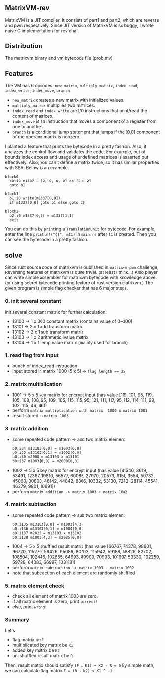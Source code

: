 ## MatrixVM-rev
MatrixVM is a JIT compiler. It consists of part1 and part2, which are reverse and pwn respectively.
Since JIT version of MatrixVM is so buggy, I wrote naive C implementation for rev chal.

## Distribution
The matrixvm binary and vm bytecode file (prob.mv)

## Features
The VM has 6 opcodes: `new_matrix`, `multiply_matrix`, `index_read`, `index_write`, `index_move`, `branch`   
* `new_matrix` creates a new matrix with initialized values.  
* `multiply_matrix` multiplies two matrices.  
* `index_read` and `index_write` are I/O instructions that print/read the content of matrices.  
* `index_move` is an instruction that moves a component of a register from one to another.  
* `branch` is a conditional jump statement that jumps if the [0,0] component of the operand matrix is nonzero.  

I planted a feature that prints the bytecode in a pretty fashion. Also, it analyzes the control flow and validates the code. For example, out of bounds index access and usage of undefined matrices is asserted out effectively. Also, you can't define a matrix twice, so it has similar properties with SSA. Below is an example.

```
block0
  b0:i0 m1337 = [0, 0, 0, 0] as [2 x 2]
  goto b1

block1
  b1:i0 write(m1337[0,0])
  if m1337[0,0] goto b1 else goto b2

block2
  b2:i0 m1337[0,0] = m1337[1,1]
  exit
```

You can do this by `print`ing a `TranslationUnit` for bytecode. For example, enter the line `println!("{}", &t1)` in `main.rs` after `t1` is created. Then you can see the bytecode in a pretty fashion.

## solve
Since rust source code of matrixvm is published in `matrixvm-pwn` challenge, Reversing features of matrixvm is quite trival. (at least i think...)
Also player can write simple assembler for matrixvm bytecode with knowledge above. (or using secret bytecode printing feature of rust version matrixvm.)
The given program is simple flag checker that has 6 major steps.

### 0. init several constant
 init several constant matrix for further calculation.
  - 13100 -> 1 x 300 constant metrix (contains value of 0~300)
  - 13101 -> 2 x 1 add transform matrix
  - 13102 -> 2 x 1 sub transform matrix
  - 13103 -> 1 x 2 arithmetic lvalue matrix
  - 13104 -> 1 x 1 temp value matrix (mainly used for branch)
### 1. read flag from input
  - bunch of index_read instruction
  - input stored in matrix 1000  (5 x 5) -> `flag length == 25`

### 2. matrix multiplication
 - 1001 -> 5 x 5 key matrix for encrypt input 
 (has value [119, 101, 95, 119, 105, 108, 108, 95, 109, 105, 115, 115, 95, 121, 111, 117, 95, 112, 114, 111, 99, 102, 115, 46, 46])
 - perform `matrix multiplication with matrix  1000 x matrix 1001`
 - result stored in `matrix 1003`
### 3. matrix addition
 - some repeated code pattern -> add two matrix element
    ```
    b0:i34 m13103[0,0] = m1003[0,0]
    b0:i35 m13103[0,1] = m1002[0,0]
    b0:i36 m2000 = m13103 x m13101
    b0:i37 m1003[0,0] = m2000[0,0]
    ```
 - 1002 -> 5 x 5 key matrix for encrypt input
 (has value [41546, 8619, 53491, 12367, 19810, 56577, 60086, 27970, 20573, 9151, 3554, 50732, 45063, 30800, 48142, 44842, 8366, 10332, 53130, 7242, 28114, 45541, 46379, 9801, 10691])
 - perform `matrix addition -> matrix 1003 + matrix 1002`

### 4. matrix subtraction
- some repeated code pattern -> sub two matrix element
  ```
  b0:i135 m13103[0,0] = m1003[4,3]
  b0:i136 m13103[0,1] = m1004[0,0]
  b0:i137 m2025 = m13103 x m13102
  b0:i138 m1003[4,3] = m2025[0,0]
  ```
 - 1004 -> 5 x 5 shuffled result matrix
 (has value [66767, 74378, 98601, 96720, 115270, 59426, 95089, 80703, 115942, 59188, 58826, 82702, 108504, 102446, 102655, 64693, 89909, 70993, 101607, 53330, 102259, 59728, 64083, 66997, 103118])
 - perform `matrix subtraction -> matrix 1003 - matrix 1002`
 - note that subtraction of each element are randomly shuffled
### 5. matrix element check
 - check all element of matrix 1003 are zero.
 - if all matrix element is zero, print `correct!`
 - else, print `wrong!`

### Summary
 Let's 
  - flag matrix be `F`
  - multiplicated key matrix be `K1 `
  - added key matrix be `K2`
  - un-shuffled result matrix be `R`

Then, result matrix should satisfy 
 `(F x K1) + K2 - R = 0`
By simple math, we can calculate flag matrix
 `F = (R - K2) x K1 ^ -1`
